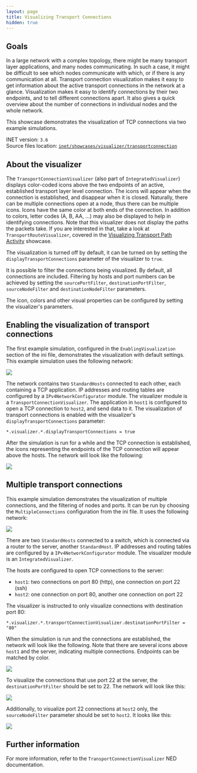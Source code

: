 ```yaml
---
layout: page
title: Visualizing Transport Connections
hidden: true
---
```


## Goals

In a large network with a complex topology, there might be many
transport layer applications, and many nodes communicating. In such a
case, it might be difficult to see which nodes communicate with which,
or if there is any communication at all. Transport connection
visualization makes it easy to get information about the active
transport connections in the network at a glance. Visualization makes it
easy to identify connections by their two endpoints, and to tell
different connections apart. It also gives a quick overview about the
number of connections in individual nodes and the whole network.

This showcase demonstrates the visualization of TCP connections via two
example simulations.

INET version: `3.6`<br>
Source files location: <a href="https://github.com/inet-framework/inet-showcases/tree/master/visualizer/transportconnection" target="_blank">`inet/showcases/visualizer/transportconnection`</a>

## About the visualizer

The `TransportConnectionVisualizer` (also part of
`IntegratedVisualizer`) displays color-coded icons above the
two endpoints of an active, established transport layer level
connection. The icons will appear when the connection is established,
and disappear when it is closed. Naturally, there can be multiple
connections open at a node, thus there can be multiple icons. Icons have
the same color at both ends of the connection. In addition to colors,
letter codes (A, B, AA, ...) may also be displayed to help in
identifying connections. Note that this visualizer does not display the
paths the packets take. If you are interested in that, take a look at
`TransportRouteVisualizer`, covered in the <a href="../transportpathactivity" target="_blank">Visualizing Transport Path Activity</a> showcase.

The visualization is turned off by default, it can be turned on by
setting the `displayTransportConnections` parameter of the
visualizer to `true`.

It is possible to filter the connections being visualized. By default,
all connections are included. Filtering by hosts and port numbers can be
achieved by setting the `sourcePortFilter`,
`destinationPortFilter`, `sourceNodeFilter` and
`destinationNodeFilter` parameters.

The icon, colors and other visual properties can be configured by
setting the visualizer's parameters.

## Enabling the visualization of transport connections

The first example simulation, configured in the
`EnablingVisualization` section of the ini file, demonstrates
the visualization with default settings. This example simulation uses
the following network:

<img class="screen" src="simplenetwork.png">

The network contains two `StandardHosts` connected to each
other, each containing a TCP application. IP addresses and routing
tables are configured by a `IPv4NetworkConfigurator` module.
The visualizer module is a `TransportConnectionVisualizer`. The
application in `host1` is configured to open a TCP connection
to `host2`, and send data to it. The visualization of transport
connections is enabled with the visualizer's
`displayTransportConnections` parameter:

``` {.snippet}
*.visualizer.*.displayTransportConnections = true
```

After the simulation is run for a while and the TCP connection is
established, the icons representing the endpoints of the TCP connection
will appear above the hosts. The network will look like the following:

<img class="screen" src="simpleconnection.png">

## Multiple transport connections

This example simulation demonstrates the visualization of multiple
connections, and the filtering of nodes and ports. It can be run by
choosing the `MultipleConnections` configuration from the ini
file. It uses the following network:

<img class="screen" src="complexnetwork.png">

There are two `StandardHosts` connected to a switch, which is
connected via a router to the server, another `StandardHost`.
IP addresses and routing tables are configured by a
`IPv4NetworkConfigurator` module. The visualizer module is an
`IntegratedVisualizer`.

The hosts are configured to open TCP connections to the server:

-   `host1`: two connections on port 80 (http), one connection
    on port 22 (ssh)
-   `host2`: one connection on port 80, another one connection
    on port 22

The visualizer is instructed to only visualize connections with
destination port 80:

``` {.snippet}
*.visualizer.*.transportConnectionVisualizer.destinationPortFilter = "80"
```

When the simulation is run and the connections are established, the
network will look like the following. Note that there are several icons
above `host1` and the server, indicating multiple connections.
Endpoints can be matched by color.

<img class="screen" src="port80.png">

To visualize the connections that use port 22 at the server, the
`destinationPortFilter` should be set to 22. The network will
look like this:

<img class="screen" src="port22.png">

Additionally, to visualize port 22 connections at `host2` only,
the `sourceNodeFilter` parameter should be set to
`host2`. It looks like this:

<img class="screen" src="port22host2.png"> <!--
To differentiate connections with the same icon color, capital letters are displayed on the icon.
-->

## Further information

For more information, refer to the
`TransportConnectionVisualizer` NED documentation.
